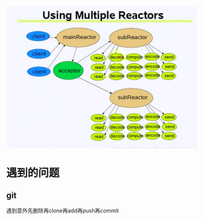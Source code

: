 







![image-20211106163039308](image/image-20211106163039308.png)

 	









# 遇到的问题

## git

遇到意外先删除再clone再add再push再commit